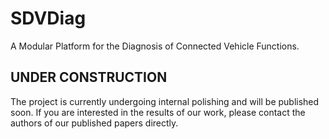 # SDVDiag
A Modular Platform for the Diagnosis of Connected Vehicle Functions.

## UNDER CONSTRUCTION

The project is currently undergoing internal polishing and will be published soon. If you are interested in the results of our work, please contact the authors of our published papers directly.
